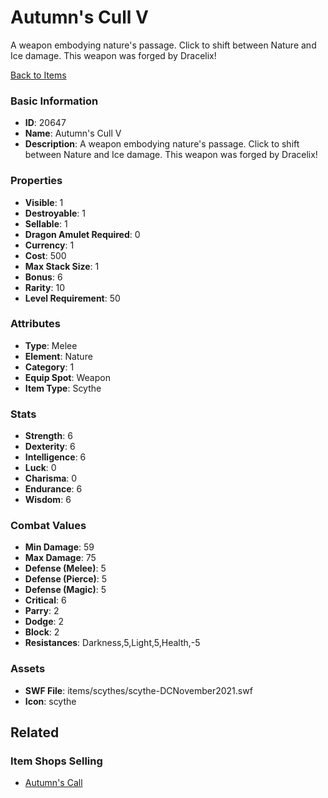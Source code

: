 # Autumn's Cull V

A weapon embodying nature's passage. Click to shift between Nature and Ice damage. This weapon was forged by Dracelix!

[Back to Items](../items.md)

### Basic Information

- **ID**: 20647
- **Name**: Autumn&#039;s Cull V
- **Description**: A weapon embodying nature&#039;s passage. Click to shift between Nature and Ice damage. This weapon was forged by Dracelix!

### Properties

- **Visible**: 1
- **Destroyable**: 1
- **Sellable**: 1
- **Dragon Amulet Required**: 0
- **Currency**: 1
- **Cost**: 500
- **Max Stack Size**: 1
- **Bonus**: 6
- **Rarity**: 10
- **Level Requirement**: 50

### Attributes

- **Type**: Melee
- **Element**: Nature
- **Category**: 1
- **Equip Spot**: Weapon
- **Item Type**: Scythe

### Stats

- **Strength**: 6
- **Dexterity**: 6
- **Intelligence**: 6
- **Luck**: 0
- **Charisma**: 0
- **Endurance**: 6
- **Wisdom**: 6

### Combat Values

- **Min Damage**: 59
- **Max Damage**: 75
- **Defense (Melee)**: 5
- **Defense (Pierce)**: 5
- **Defense (Magic)**: 5
- **Critical**: 6
- **Parry**: 2
- **Dodge**: 2
- **Block**: 2
- **Resistances**: Darkness,5,Light,5,Health,-5

### Assets

- **SWF File**: items/scythes/scythe-DCNovember2021.swf
- **Icon**: scythe

## Related

### Item Shops Selling

- [Autumn's Call](../item-shops/646-autumn-s-call.md)

